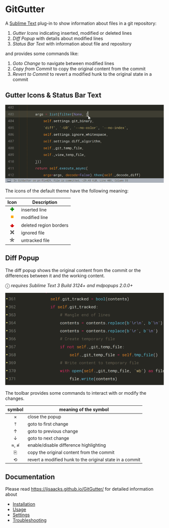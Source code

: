 # GitGutter

A [Sublime Text](http://www.sublimetext.com) plug-in to show information about files in a git repository:

1. _Gutter Icons_ indicating inserted, modified or deleted lines
2. _Diff Popup_ with details about modified lines
3. _Status Bar Text_ with information about file and repository

and provides some commands like:

1. _Goto Change_ to navigate between modified lines
2. _Copy from Commit_ to copy the original content from the commit
3. _Revert to Commit_ to revert a modified hunk to the original state in a commit


## Gutter Icons & Status Bar Text

![screenshot](docs/assets/images/gutter_and_status.gif)

The icons of the default theme have the following meaning:

 Icon          | Description
:-------------:|-------------------------
![inserted][]  | inserted line
![changed][]   | modified line
![deleted][]   | deleted region borders
![ignored][]   | ignored file
![untracked][] | untracked file

[changed]: <docs/assets/images/gutter_changed.png>
[deleted]: <docs/assets/images/gutter_deleted.png>
[ignored]: <docs/assets/images/gutter_ignored.png>
[inserted]: <docs/assets/images/gutter_inserted.png>
[untracked]: <docs/assets/images/gutter_untracked.png>


## Diff Popup

The diff popup shows the original content from the commit or the differences between it and the working content.

ⓘ _requires Sublime Text 3 Build 3124+ and mdpopups 2.0.0+_

![diff_popup_screenshot](docs/assets/images/diff_popup.gif)

The toolbar provides some commands to interact with or modify the changes.

 symbol | meaning of the symbol
 :-----:| ---------------------------------------
 ×      | close the popup
 ⤒      | goto to first change
 ↑      | goto to previous change
 ↓      | goto to next change
 ≈, ≉   | enable/disable difference highlighting
 ⎘      | copy the original content from the commit
 ⟲      | revert a modified hunk to the original state in a commit


## Documentation

Please read https://jisaacks.github.io/GitGutter/ for detailed information about

- [Installation](https://jisaacks.github.io/GitGutter/install)
- [Usage](https://jisaacks.github.io/GitGutter/usage)
- [Settings](https://jisaacks.github.io/GitGutter/settings)
- [Troubleshooting](https://jisaacks.github.io/GitGutter/troubleshooting)
